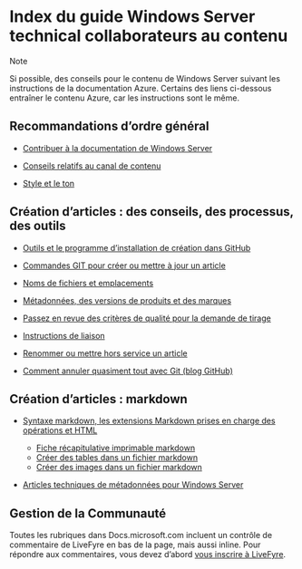 <properties title="" pageTitle="Index du guide Windows technique collaborateurs au contenu" description="Répertorie les articles disponibles dans le Windows Server technical contenu guide des collaborateurs technet.microsoft.com." author="kathydav" manager="dongill" />

<tags ms.service="contributor-guide" ms.topic="article" ms.tgt_pltfrm="" ms.workload="" ms.date="8/31/2016" ms.author="kathydav" />

# <a name="windows-server-technical-content-contributors-guide-index"></a>Index du guide Windows Server technical collaborateurs au contenu

> [!Note]
> Si possible, des conseils pour le contenu de Windows Server suivant les instructions de la documentation Azure. Certains des liens ci-dessous entraîner le contenu Azure, car les instructions sont le même.

## <a name="general-guidance"></a>Recommandations d’ordre général

- [Contribuer à la documentation de Windows Server](git-steps-create-update-content.md)

- [Conseils relatifs au canal de contenu](https://github.com/Azure/azure-content/blob/master/contributor-guide/content-channel-guidance.md)

- [Style et le ton](https://github.com/Azure/azure-content/blob/master/contributor-guide/style-and-voice.md)

## <a name="authoring-articles-tools-processes-guidance"></a>Création d’articles : des conseils, des processus, des outils

- [Outils et le programme d’installation de création dans GitHub](tools-and-setup.md)

- [Commandes GIT pour créer ou mettre à jour un article](git-steps-create-update-content.md)

- [Noms de fichiers et emplacements](file-names-and-locations.md)

- [Métadonnées, des versions de produits et des marques](metadata-OSversioning-and-trademarks.md)

- [Passez en revue des critères de qualité pour la demande de tirage](contributor-guide-pr-criteria.md)

- [Instructions de liaison](create-links-markdown.md/)

- [Renommer ou mettre hors service un article](rename-or-retire.md)

- [Comment annuler quasiment tout avec Git (blog GitHub)](https://github.com/blog/2019-how-to-undo-almost-anything-with-git)

## <a name="authoring-articles-markdown"></a>Création d’articles : markdown

- [Syntaxe markdown, les extensions Markdown prises en charge des opérations et HTML](https://opsdocs.azurewebsites.net/en-us/opsdocs/partnerdocs/gfm)
   - [Fiche récapitulative imprimable markdown](./media/documents/markdown-cheatsheet.pdf?raw=true)
   - [Créer des tables dans un fichier markdown](https://github.com/Azure/azure-content/blob/master/contributor-guide/create-tables-markdown.md)
   - [Créer des images dans un fichier markdown](create-images-markdown.md)

- [Articles techniques de métadonnées pour Windows Server](https://ppe.msdn.microsoft.com/en-us/ce-csi-docs/ops/ops-onboarding/managing-content/content-meta-data?branch=master)

## <a name="community-management"></a>Gestion de la Communauté

Toutes les rubriques dans Docs.microsoft.com incluent un contrôle de commentaire de LiveFyre en bas de la page, mais aussi inline. Pour répondre aux commentaires, vous devez d’abord [vous inscrire à LiveFyre](https://github.com/Microsoft/azure-docs/blob/79cc9a099211fddb43ab739136df95bfeaf4c5cd/contributor-guide/tools-and-setup.md#sign-up-for-livefyre).
